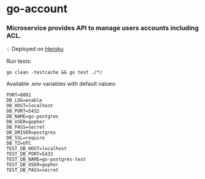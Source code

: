 # go-account

### Microservice provides API to manage users accounts including ACL.

💡 Deployed on <a href="https://oleksiivelychkogoaccount.herokuapp.com">Heroku</a>

Run tests:
```
go clean -testcache && go test ./*/
```

Available .env variables with default values:
```
PORT=8081
DB_LOG=enable
DB_HOST=localhost
DB_PORT=5432
DB_NAME=go-postgres
DB_USER=gopher
DB_PASS=secret
DB_DRIVER=postgres
DB_SSL=require
DB_TZ=UTC
TEST_DB_HOST=localhost
TEST_DB_PORT=5433
TEST_DB_NAME=go-postgres-test
TEST_DB_USER=gopher
TEST_DB_PASS=secret
```
